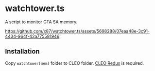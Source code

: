# watchtower.ts

A script to monitor GTA SA memory.

https://github.com/x87/watchtower.ts/assets/5698288/07eaa48e-3c91-4434-964f-42a775581946


## Installation


Copy `watchtower[mem]` folder to CLEO folder. [CLEO Redux](https://re.cleo.li) is required.

